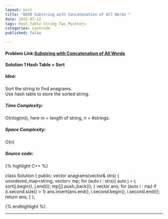```yaml
---
layout: post
title: "Q030 Substring with Concatenation of All Words "
date: 2015-07-12
tags: Hash_Table String Two_Pointers
categories: Leetcode
published: false

---
```

#### Problem Link:[Substring with Concatenation of All Words ](https://leetcode.com/problems/substring-with-concatenation-of-all-words/) 

#### Solution 1 Hash Table + Sort 

##### Idea:

Sort the string to find anagrams.   
Use hash table to store the sorted string.   
   
##### Time Complexity:
O(nlog(m)), here m = length of string, n = #strings.

##### Space Complexity:
O(n)

##### Source code:
{% highlight C++ %}

class Solution {
public:
    vector<string> anagrams(vector<string>& strs) {
        unordered_map<string, vector<string>> mp;
        for (auto i : strs){
            auto j = i;
            sort(j.begin(), j.end());
            mp[j].push_back(i);
        }
        vector<string> ans;
        for (auto i : mp)
            if (i.second.size() > 1)
                ans.insert(ans.end(), i.second.begin(), i.second.end());
        return ans;
    }
};

{% endhighlight %}

---

